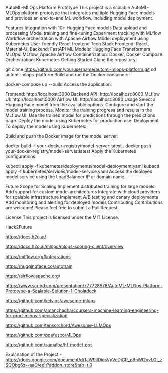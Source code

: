 AutoML-MLOps Platform Prototype
This project is a scalable AutoML-MLOps platform prototype that integrates multiple Hugging Face models and provides an end-to-end ML workflow, including model deployment.

Features
Integration with 10+ Hugging Face models
Data upload and processing
Model training and fine-tuning
Experiment tracking with MLflow
Workflow orchestration with Apache Airflow
Model deployment using Kubernetes
User-friendly React frontend
Tech Stack
Frontend: React, Material-UI
Backend: FastAPI
ML Models: Hugging Face Transformers
MLOps: MLflow, Apache Airflow
Containerization: Docker, Docker Compose
Orchestration: Kubernetes
Getting Started
Clone the repository:

git clone https://github.com/yourusername/automl-mlops-platform.git
cd automl-mlops-platform
Build and run the Docker containers:

docker-compose up --build
Access the application:

Frontend: http://localhost:3000
Backend API: http://localhost:8000
MLflow UI: http://localhost:5000
Airflow UI: http://localhost:8080
Usage
Select a Hugging Face model from the available options.
Configure and start the model training process.
Monitor the training progress and results in the MLflow UI.
Use the trained model for predictions through the predictions page.
Deploy the model using Kubernetes for production use.
Deployment
To deploy the model using Kubernetes:

Build and push the Docker image for the model server:

docker build -t your-docker-registry/model-server:latest .
docker push your-docker-registry/model-server:latest
Apply the Kubernetes configurations:

kubectl apply -f kubernetes/deployments/model-deployment.yaml
kubectl apply -f kubernetes/services/model-service.yaml
Access the deployed model service using the LoadBalancer IP or domain name.

Future Scope for Scaling
Implement distributed training for large models
Add support for custom model architectures
Integrate with cloud providers for scalable infrastructure
Implement A/B testing and canary deployments
Add monitoring and alerting for deployed models
Contributing
Contributions are welcome! Please feel free to submit a Pull Request.

License
This project is licensed under the MIT License.


Hack2Future


https://docs.h2o.ai/

https://docs.h2o.ai/mlops/mlops-scoring-client/overview

https://mlflow.org/#integrations

https://huggingface.co/autotrain

https://airflow.apache.org/

https://www.scribd.com/presentation/777728976/AutoML-MLOps-Platform-Prototype-a-Scalable-Solution-1-Choladeck


https://github.com/kelvins/awesome-mlops


https://github.com/amanchadha/coursera-machine-learning-engineering-for-prod-mlops-specialization


https://github.com/tensorchord/Awesome-LLMOps


https://github.com/pdefusco/MLOps


https://github.com/samalba/hf-model-ops

Explanation of the Project -https://docs.google.com/document/d/1JW9ilDiosVyVeDjCR_p9nWI2yvLGt_zSQObg6z--aaQ/edit?addon_store&tab=t.0
